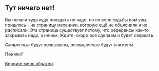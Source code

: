 ## Тут ничего нет!

Вы попали туда куда попадать не надо, но по воле судьбы вам увы, пришлось - на страницу механики, которую ещё не объяснили и не расписали. Эта страница существует потому, что референсы как-то закрывать надо, а нечем.
Ждите, скоро всё сделаем и будет сверкать.

*Смиренные будут возвышены, возвышенные будут унижены.* 

Поняли?

[Верните меня обратно](https://github.com/Andruxioid/mappet_ru/blob/main/Home.md).
